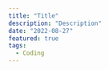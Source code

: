 ```yaml
---
title: "Title"
description: "Description"
date: "2022-08-27"
featured: true
tags:
  - Coding
---
```

